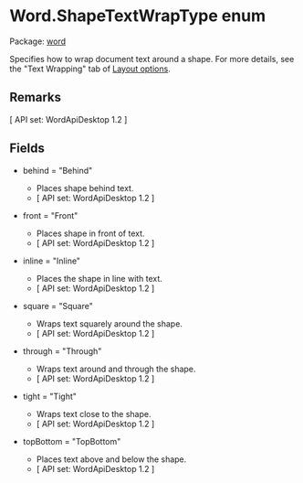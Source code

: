 # Word.ShapeTextWrapType enum

Package: [word](/en-us/javascript/api/word)

Specifies how to wrap document text around a shape. For more details, see the "Text Wrapping" tab of [Layout options](https://support.microsoft.com/office/a0f53857-b501-46c6-ba8b-68ba51e0e3cc).

## Remarks

[ API set: WordApiDesktop 1.2 ]

## Fields

- behind = "Behind"
  - Places shape behind text.
  - [ API set: WordApiDesktop 1.2 ]

- front = "Front"
  - Places shape in front of text.
  - [ API set: WordApiDesktop 1.2 ]

- inline = "Inline"
  - Places the shape in line with text.
  - [ API set: WordApiDesktop 1.2 ]

- square = "Square"
  - Wraps text squarely around the shape.
  - [ API set: WordApiDesktop 1.2 ]

- through = "Through"
  - Wraps text around and through the shape.
  - [ API set: WordApiDesktop 1.2 ]

- tight = "Tight"
  - Wraps text close to the shape.
  - [ API set: WordApiDesktop 1.2 ]

- topBottom = "TopBottom"
  - Places text above and below the shape.
  - [ API set: WordApiDesktop 1.2 ]